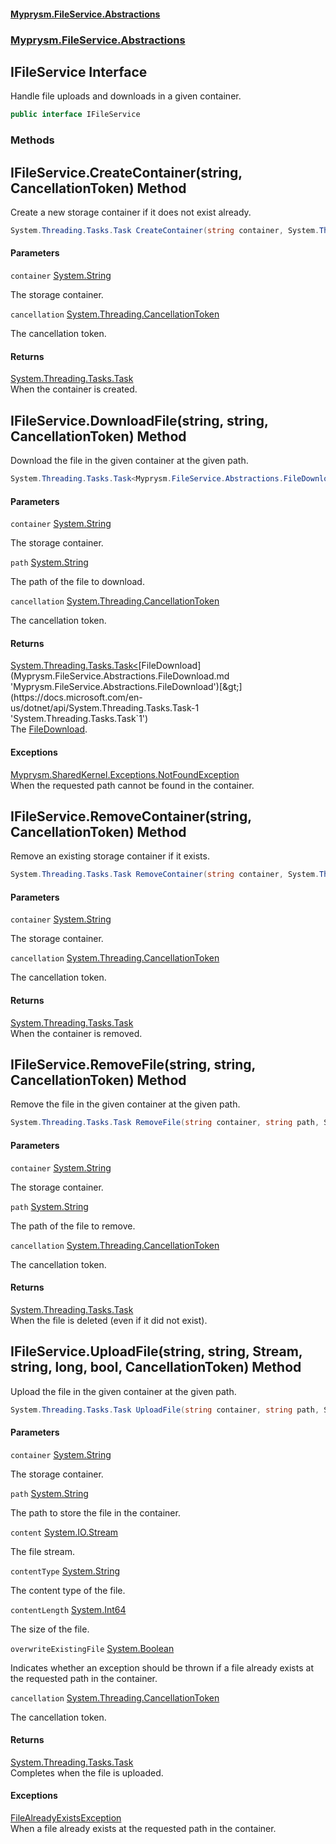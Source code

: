 #### [Myprysm.FileService.Abstractions](index.md 'index')
### [Myprysm.FileService.Abstractions](index.md#Myprysm.FileService.Abstractions 'Myprysm.FileService.Abstractions')

## IFileService Interface

Handle file uploads and downloads in a given container.

```csharp
public interface IFileService
```
### Methods

<a name='Myprysm.FileService.Abstractions.IFileService.CreateContainer(string,System.Threading.CancellationToken)'></a>

## IFileService.CreateContainer(string, CancellationToken) Method

Create a new storage container if it does not exist already.

```csharp
System.Threading.Tasks.Task CreateContainer(string container, System.Threading.CancellationToken cancellation=default(System.Threading.CancellationToken));
```
#### Parameters

<a name='Myprysm.FileService.Abstractions.IFileService.CreateContainer(string,System.Threading.CancellationToken).container'></a>

`container` [System.String](https://docs.microsoft.com/en-us/dotnet/api/System.String 'System.String')

The storage container.

<a name='Myprysm.FileService.Abstractions.IFileService.CreateContainer(string,System.Threading.CancellationToken).cancellation'></a>

`cancellation` [System.Threading.CancellationToken](https://docs.microsoft.com/en-us/dotnet/api/System.Threading.CancellationToken 'System.Threading.CancellationToken')

The cancellation token.

#### Returns
[System.Threading.Tasks.Task](https://docs.microsoft.com/en-us/dotnet/api/System.Threading.Tasks.Task 'System.Threading.Tasks.Task')  
When the container is created.

<a name='Myprysm.FileService.Abstractions.IFileService.DownloadFile(string,string,System.Threading.CancellationToken)'></a>

## IFileService.DownloadFile(string, string, CancellationToken) Method

Download the file in the given container at the given path.

```csharp
System.Threading.Tasks.Task<Myprysm.FileService.Abstractions.FileDownload> DownloadFile(string container, string path, System.Threading.CancellationToken cancellation=default(System.Threading.CancellationToken));
```
#### Parameters

<a name='Myprysm.FileService.Abstractions.IFileService.DownloadFile(string,string,System.Threading.CancellationToken).container'></a>

`container` [System.String](https://docs.microsoft.com/en-us/dotnet/api/System.String 'System.String')

The storage container.

<a name='Myprysm.FileService.Abstractions.IFileService.DownloadFile(string,string,System.Threading.CancellationToken).path'></a>

`path` [System.String](https://docs.microsoft.com/en-us/dotnet/api/System.String 'System.String')

The path of the file to download.

<a name='Myprysm.FileService.Abstractions.IFileService.DownloadFile(string,string,System.Threading.CancellationToken).cancellation'></a>

`cancellation` [System.Threading.CancellationToken](https://docs.microsoft.com/en-us/dotnet/api/System.Threading.CancellationToken 'System.Threading.CancellationToken')

The cancellation token.

#### Returns
[System.Threading.Tasks.Task&lt;](https://docs.microsoft.com/en-us/dotnet/api/System.Threading.Tasks.Task-1 'System.Threading.Tasks.Task`1')[FileDownload](Myprysm.FileService.Abstractions.FileDownload.md 'Myprysm.FileService.Abstractions.FileDownload')[&gt;](https://docs.microsoft.com/en-us/dotnet/api/System.Threading.Tasks.Task-1 'System.Threading.Tasks.Task`1')  
The [FileDownload](Myprysm.FileService.Abstractions.FileDownload.md 'Myprysm.FileService.Abstractions.FileDownload').

#### Exceptions

[Myprysm.SharedKernel.Exceptions.NotFoundException](https://docs.microsoft.com/en-us/dotnet/api/Myprysm.SharedKernel.Exceptions.NotFoundException 'Myprysm.SharedKernel.Exceptions.NotFoundException')  
When the requested path cannot be found in the container.

<a name='Myprysm.FileService.Abstractions.IFileService.RemoveContainer(string,System.Threading.CancellationToken)'></a>

## IFileService.RemoveContainer(string, CancellationToken) Method

Remove an existing storage container if it exists.

```csharp
System.Threading.Tasks.Task RemoveContainer(string container, System.Threading.CancellationToken cancellation=default(System.Threading.CancellationToken));
```
#### Parameters

<a name='Myprysm.FileService.Abstractions.IFileService.RemoveContainer(string,System.Threading.CancellationToken).container'></a>

`container` [System.String](https://docs.microsoft.com/en-us/dotnet/api/System.String 'System.String')

The storage container.

<a name='Myprysm.FileService.Abstractions.IFileService.RemoveContainer(string,System.Threading.CancellationToken).cancellation'></a>

`cancellation` [System.Threading.CancellationToken](https://docs.microsoft.com/en-us/dotnet/api/System.Threading.CancellationToken 'System.Threading.CancellationToken')

The cancellation token.

#### Returns
[System.Threading.Tasks.Task](https://docs.microsoft.com/en-us/dotnet/api/System.Threading.Tasks.Task 'System.Threading.Tasks.Task')  
When the container is removed.

<a name='Myprysm.FileService.Abstractions.IFileService.RemoveFile(string,string,System.Threading.CancellationToken)'></a>

## IFileService.RemoveFile(string, string, CancellationToken) Method

Remove the file in the given container at the given path.

```csharp
System.Threading.Tasks.Task RemoveFile(string container, string path, System.Threading.CancellationToken cancellation=default(System.Threading.CancellationToken));
```
#### Parameters

<a name='Myprysm.FileService.Abstractions.IFileService.RemoveFile(string,string,System.Threading.CancellationToken).container'></a>

`container` [System.String](https://docs.microsoft.com/en-us/dotnet/api/System.String 'System.String')

The storage container.

<a name='Myprysm.FileService.Abstractions.IFileService.RemoveFile(string,string,System.Threading.CancellationToken).path'></a>

`path` [System.String](https://docs.microsoft.com/en-us/dotnet/api/System.String 'System.String')

The path of the file to remove.

<a name='Myprysm.FileService.Abstractions.IFileService.RemoveFile(string,string,System.Threading.CancellationToken).cancellation'></a>

`cancellation` [System.Threading.CancellationToken](https://docs.microsoft.com/en-us/dotnet/api/System.Threading.CancellationToken 'System.Threading.CancellationToken')

The cancellation token.

#### Returns
[System.Threading.Tasks.Task](https://docs.microsoft.com/en-us/dotnet/api/System.Threading.Tasks.Task 'System.Threading.Tasks.Task')  
When the file is deleted (even if it did not exist).

<a name='Myprysm.FileService.Abstractions.IFileService.UploadFile(string,string,System.IO.Stream,string,long,bool,System.Threading.CancellationToken)'></a>

## IFileService.UploadFile(string, string, Stream, string, long, bool, CancellationToken) Method

Upload the file in the given container at the given path.

```csharp
System.Threading.Tasks.Task UploadFile(string container, string path, System.IO.Stream content, string contentType, long contentLength, bool overwriteExistingFile=false, System.Threading.CancellationToken cancellation=default(System.Threading.CancellationToken));
```
#### Parameters

<a name='Myprysm.FileService.Abstractions.IFileService.UploadFile(string,string,System.IO.Stream,string,long,bool,System.Threading.CancellationToken).container'></a>

`container` [System.String](https://docs.microsoft.com/en-us/dotnet/api/System.String 'System.String')

The storage container.

<a name='Myprysm.FileService.Abstractions.IFileService.UploadFile(string,string,System.IO.Stream,string,long,bool,System.Threading.CancellationToken).path'></a>

`path` [System.String](https://docs.microsoft.com/en-us/dotnet/api/System.String 'System.String')

The path to store the file in the container.

<a name='Myprysm.FileService.Abstractions.IFileService.UploadFile(string,string,System.IO.Stream,string,long,bool,System.Threading.CancellationToken).content'></a>

`content` [System.IO.Stream](https://docs.microsoft.com/en-us/dotnet/api/System.IO.Stream 'System.IO.Stream')

The file stream.

<a name='Myprysm.FileService.Abstractions.IFileService.UploadFile(string,string,System.IO.Stream,string,long,bool,System.Threading.CancellationToken).contentType'></a>

`contentType` [System.String](https://docs.microsoft.com/en-us/dotnet/api/System.String 'System.String')

The content type of the file.

<a name='Myprysm.FileService.Abstractions.IFileService.UploadFile(string,string,System.IO.Stream,string,long,bool,System.Threading.CancellationToken).contentLength'></a>

`contentLength` [System.Int64](https://docs.microsoft.com/en-us/dotnet/api/System.Int64 'System.Int64')

The size of the file.

<a name='Myprysm.FileService.Abstractions.IFileService.UploadFile(string,string,System.IO.Stream,string,long,bool,System.Threading.CancellationToken).overwriteExistingFile'></a>

`overwriteExistingFile` [System.Boolean](https://docs.microsoft.com/en-us/dotnet/api/System.Boolean 'System.Boolean')

Indicates whether an exception should be thrown if a file already exists at the requested path in the container.

<a name='Myprysm.FileService.Abstractions.IFileService.UploadFile(string,string,System.IO.Stream,string,long,bool,System.Threading.CancellationToken).cancellation'></a>

`cancellation` [System.Threading.CancellationToken](https://docs.microsoft.com/en-us/dotnet/api/System.Threading.CancellationToken 'System.Threading.CancellationToken')

The cancellation token.

#### Returns
[System.Threading.Tasks.Task](https://docs.microsoft.com/en-us/dotnet/api/System.Threading.Tasks.Task 'System.Threading.Tasks.Task')  
Completes when the file is uploaded.

#### Exceptions

[FileAlreadyExistsException](Myprysm.FileService.Abstractions.Exceptions.FileAlreadyExistsException.md 'Myprysm.FileService.Abstractions.Exceptions.FileAlreadyExistsException')  
When a file already exists at the requested path in the container.